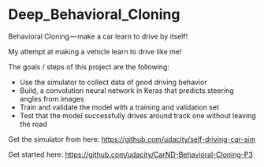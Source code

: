 # Deep_Behavioral_Cloning
Behavioral Cloning — make a car learn to drive by itself!

My attempt at making a vehicle learn to drive like me!

The goals / steps of this project are the following:
- Use the simulator to collect data of good driving behavior
- Build, a convolution neural network in Keras that predicts steering angles from images
- Train and validate the model with a training and validation set
- Test that the model successfully drives around track one without leaving the road


Get the simulator from here:
https://github.com/udacity/self-driving-car-sim

Get started here:
https://github.com/udacity/CarND-Behavioral-Cloning-P3
